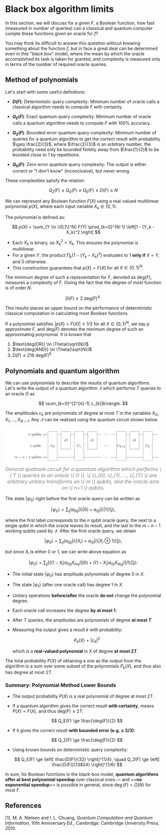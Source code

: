# Black box algorithm limits 

In this section, we will discuss for a given $F$, a Boolean function, how fast (measured in number of queries) can a classical and quantum computer compte these functions given an oracle for $f$? 

You may think its difficult to answer this question without knowing something about the function $f$, but in face a great deal can be determined even in thie "black box" model, where the mean by which the oracle accomplished its task is taken for granted, and complexity is measured only in terms of the number of required oracle queries.

## Method of polynomials

Let's start with some useful definitions:

*   **$D(F)$**: Deterministic query complexity: Minimum number of oracle calls a classical algorithm needs to compute $F$ with certainty.

*   **$Q_E(F)$**: Exact quantum query complexity: Minimum number of oracle calls a quantum algorithm needs to compute $F$ with 100% accuracy.

*   **$Q_2(F)$**: Bounded-error quantum query complexity: Minimum number of queries for a quantum algorithm to get the correct result with probability $\geq \frac{2}{3}$, where $\frac{2}{3}$ is an arbitrary number, the probability need only be bounded finitely away from $\frac{1}{2}$ to be boosted close to $1$ by repetitions.

*   **$Q_0(F)$**: Zero-error quantum query complexity: The output is either correct or "I don't know" (inconclusive), but never wrong.

These complexities satisfy the relation:

$$
Q_2(F) \leq Q_0(F) \leq Q_E(F) \leq D(F) \leq N
$$

We can represent any Boolean function $F(X)$ using a real-valued multilinear polynomial $p(X)$, where each input variable $X_k \in \{0,1\}$.

The polynomial is defined as:

$$
p(X) = \sum_{Y \in \{0,1\}^N} F(Y) \prod_{k=0}^{N-1} \left[1 - (Y_k - X_k)^2 \right]
$$

-   Each $X_k$ is binary, so $X_k^2 = X_k$. This ensures the polynomial is multilinear.
-   For a given $Y$, the product $\prod_{k}(1 - (Y_k - X_k)^2)$ evaluates to 1 **only if** $X = Y$, and 0 otherwise.
-   This construction guarantees that $p(X) = F(X)$ for all $X \in \{0,1\}^N$.

The minimum degree of such a representation for $F$, denoted as $\text{deg}(F)$, measures a complexity of $F$. Giving the fact that the degree of most function is of order $N$. 

$$
D(F) \leq 2\text{ deg}(F)^{4}.
$$

This results places an upper bound on the performance of deterministic classical computation in calculating most Boolean functions.

If a polynomial satisfies $|p(X) = F(X)| \leq 1/3$ for all $X \in \{0,1\}^{N}$, we say *p approximate* $F$, and $\text{deg}(F)$ denotes the minimum degree of such an approximating polynomial. It is known that 

1.  $\text{deg(OR)} \in \Theta(\sqrt{N})$
2.  $\text{deg(AND)} \in \Theta(\sqrt{N})$
3.  $D(F) \leq 216 \text{ deg}(F)^{6}$

## Polynomials and quantum algorithm

We can use polynomials to describe the results of quantum algorithms. Let's write the output of a quantum algorithm $\mathcal{Q}$ which performs $T$ queries to an oracle $O$ as 

$$
\sum_{k=0}^{2^{n}-1} c_{k}|k\rangle.
$$

The ampllitudes $c_{k}$ are polynomials of degree at most $T$ in the variables $X_{0},X_{1},...,X_{N-1}$. Any $\mathcal{Q}$ can be realized using the quantum circuit shown below.

<div style="text-align: center;">
    <img src="../../quantum_computation/images/general_qc_T_queries.png" alt="general_qc_T_queries" style="width: 666px; height: auto;">
    <p style="font-size: 16px; font-style: italic; color: gray; margin-top: 5px;">
        General quatnum circuit for a quantum algorithm which performs \( T \) queries to an oracle \( O \). \( U_{0}, U_{1}, ..., U_{T} \) are arbitrary unitary transforms on \( m \) qubits, and the oracle acts on \( n+1 \) qubits.
    </p>
</div>

The state $|\psi_{0}\rangle$ right before the first oracle query can be written as 

$$
|\psi_{0}\rangle = \sum_{ij}\bigg( a_{i0j}|i\rangle|0\rangle + a_{i1j}|i\rangle|1\rangle \bigg)|j\rangle,
$$

where the first label corresponds to the $n$ qubit oracle query, the next to a single qubit in which the oracle leaves its result, and the last to the $m-n-1$ working qubits used by $\mathcal{Q}$. After the first oracle query, we obtain 

$$
|\psi_{0}\rangle = \sum_{ij}\bigg( a_{i0j}|i\rangle|X_{i}\rangle + a_{i1j}|i\rangle|X_{i}\oplus 1\rangle \bigg)|j\rangle,
$$

but since $X_{i}$ is either $0$ or $1$, we can write above equation as 

$$
|\psi_{0}\rangle = \sum_{ij}[\bigg((1-X_{i})a_{i0j}X_{ia_{1}j}\bigg)|i0\rangle + \bigg((1-X_{i})a_{i1j}X_{ia_{0}j}\bigg) |i1\rangle]|j\rangle.
$$

-   The initial state $\lvert \psi_0 \rangle$ has amplitude polynomials of degree 0 in $X$.
-   The state $\lvert \psi_1 \rangle$ (after one oracle call) has degree 1 in $X$.
-   Unitary operations **before/after** the oracle **do not** change the polynomial degree.
-   Each oracle call increases the degree **by at most 1**.
-   After $T$ queries, the amplitudes are polynomials of degree **at most $T$**.
-   Measuring the output gives a result $k$ with probability:

    $$
    P_k(X) = \lvert c_k \rvert^2
    $$

    which is a **real-valued polynomial** in $X$ of degree **at most $2T$**.

The total probability $P(X)$ of obtaining a one as the output  from the algorithm is a sum over some subset of the polynomials $P_{k}(X)$, and thus also has degree at most $2T$. 

### Summary: Polynomial Method Lower Bounds

-   The output probability $P(X)$ is a real polynomial of degree at most $2T$.
-   If a quantum algorithm gives the correct result **with certainty**, means $P(X) = F(X)$, and thus $\text{ deg}(F) \leq 2T$:
    
    $$
    Q_E(F) \ge \frac{\deg(F)}{2}
    $$

-   If it gives the correct result **with bounded error (e.g. ≥ 2/3)**:
    
    $$
    Q_2(F) \ge \frac{\deg(F)}{2}
    $$

-   Using known bounds on deterministic query complexity:
    
    $$
    Q_E(F) \ge \left[ \frac{D(F)}{32} \right]^{1/4}, \quad Q_2(F) \ge \left[ \frac{D(F)}{13824} \right]^{1/6}
    $$

In sum, for Boolean functions in the black-box model, **quantum algorithms offer at best polynomial speedup** over classical ones — and ==**no exponential speedup**== is possible in general, since $\deg(F) = \Omega(N)$ for most $F$.


## References 

[1]. M. A. Nielsen and I. L. Chuang, *Quantum Computation and Quantum Information*, 10th Anniversary Ed., Cambridge: Cambridge University Press, 2010.